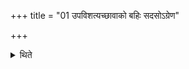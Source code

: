 +++
title = "01 उपविशत्यच्छावाको बहिः सदसोऽग्रेण"

+++

<details><summary>थिते</summary>

उपविशत्यच्छावाको बहिः सदसोऽग्रेण स्वं धिष्णियम् १
</details>
